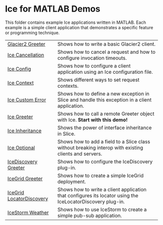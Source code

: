 # Ice for MATLAB Demos

This folder contains example Ice applications written in MATLAB. Each example is a simple client application that
demonstrates a specific feature or programming technique.

|                                                         |                                                                                                            |
|---------------------------------------------------------|------------------------------------------------------------------------------------------------------------|
| [Glacier2 Greeter](./Glacier2/greeter/)                 | Shows how to write a basic Glacier2 client.                                                                |
| [Ice Cancellation](./Ice/cancellation/)                 | Shows how to cancel a request and how to configure invocation timeouts.                                    |
| [Ice Config](./Ice/config/)                             | Shows how to configure a client application using an Ice configuration file.                               |
| [Ice Context](./Ice/context/)                           | Shows different ways to set request contexts.                                                              |
| [Ice Custom Error](./Ice/customError/)                  | Shows how to define a new exception in Slice and handle this exception in a client application.            |
| [Ice Greeter](./Ice/greeter/)                           | Shows how to call a remote Greeter object with Ice. **Start with this demo!**                              |
| [Ice Inheritance](./Ice/inheritance/)                   | Shows the power of interface inheritance in Slice.                                                         |
| [Ice Optional](./Ice/optional/)                         | Shows how to add a field to a Slice class without breaking interop with existing clients and servers.      |
| [IceDiscovery Greeter](./IceDiscovery/greeter/)         | Shows how to configure the IceDiscovery plug-in.                                                           |
| [IceGrid Greeter](./IceGrid/greeter)                    | Shows how to create a simple IceGrid deployment.                                                           |
| [IceGrid LocatorDiscovery](./IceGrid/locatorDiscovery/) | Shows how to write a client application that configures its locator using the IceLocatorDiscovery plug-in. |
| [IceStorm Weather](./IceStorm/weather/)                 | Shows how to use IceStorm to create a simple pub-sub application.                                          |
